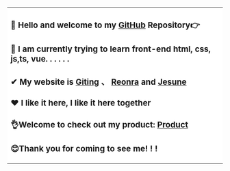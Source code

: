 <link rel="stylesheet" type="text/css" heef="css/index.css">  
<font face="Alibaba_PuHuiTi_2.0_55_Regular_85_Bold">
<table><tr><td bgcolor=#ffffff>  

### 👋 Hello and welcome to my  [GitHub](https://github.com/reonra?tab=repositories) Repository👉
 
### 🔭 I am currently trying to learn front-end html, css, js,ts, vue. . . . . .  

### ✔ My website is [Giting](https://www.giting.net) 、 [Reonra](https://www.reonra.com) and [Jesune](https://www.jesune.com)   

### ❤ I like it here, I like it here together  

### 👌Welcome to check out my product: [Product](https://cp.giting.net/)  

### 😊Thank you for coming to see me! ! !  
<center>
</td></tr><table>
</font>


